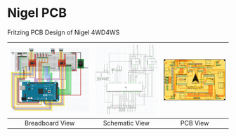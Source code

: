 # Nigel PCB

Fritzing PCB Design of Nigel 4WD4WS

| ![](Breadboard.png) | ![](Schematic.png) | ![](PCB.png) |
|:------------------:|:------------------:|:------------:|
|Breadboard View|Schematic View|PCB View|
